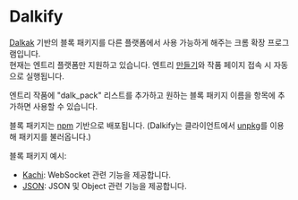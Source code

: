 # Dalkify
[Dalkak](https://github.com/gnlow/Dalkak/) 기반의 블록 패키지를 다른 플랫폼에서 사용 가능하게 해주는 크롬 확장 프로그램입니다.  
현재는 엔트리 플랫폼만 지원하고 있습니다.
엔트리 [만들기](https://playentry.org/ws)와 작품 페이지 접속 시 자동으로 실행됩니다.

엔트리 작품에 "dalk_pack" 리스트를 추가하고 원하는 블록 패키지 이름을 항목에 추가하면 사용할 수 있습니다.

블록 패키지는 [npm](https://npm.im/) 기반으로 배포됩니다. (Dalkify는 클라이언트에서 [unpkg](https://unpkg.com)를 이용해 패키지를 불러옵니다.)

블록 패키지 예시:
- [Kachi](https:/github.com/Dalkak/Kachi/): WebSocket 관련 기능을 제공합니다.
- [JSON](https:/github.com/Dalkak/JSON/): JSON 및 Object 관련 기능을 제공합니다.

